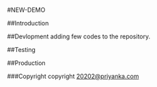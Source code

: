 #NEW-DEMO

##Introduction

##Devlopment
adding few codes to the repository.

##Testing

##Production

###Copyright
copyright 20202@priyanka.com



